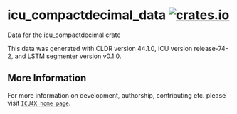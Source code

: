 # icu_compactdecimal_data [![crates.io](https://img.shields.io/crates/v/icu_compactdecimal_data)](https://crates.io/crates/icu_compactdecimal_data)

<!-- cargo-rdme start -->

Data for the icu_compactdecimal crate

This data was generated with CLDR version 44.1.0, ICU version release-74-2, and
LSTM segmenter version v0.1.0.

<!-- cargo-rdme end -->

## More Information

For more information on development, authorship, contributing etc. please visit [`ICU4X home page`](https://github.com/unicode-org/icu4x).
